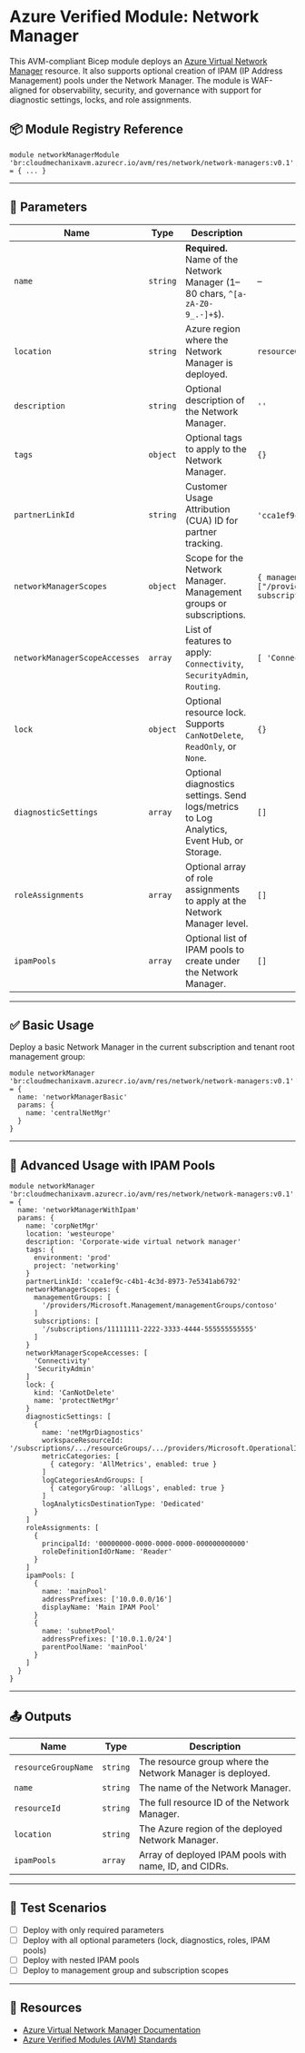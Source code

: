 # Azure Verified Module: Network Manager

This AVM-compliant Bicep module deploys an [Azure Virtual Network Manager](https://learn.microsoft.com/azure/virtual-network-manager/overview) resource. 
It also supports optional creation of IPAM (IP Address Management) pools under the Network Manager. 
The module is WAF-aligned for observability, security, and governance with support for diagnostic settings, locks, and role assignments.

## 📦 Module Registry Reference

```bicep
module networkManagerModule 'br:cloudmechanixavm.azurecr.io/avm/res/network/network-managers:v0.1' = { ... }
```

---

## 🔧 Parameters

| Name                          | Type     | Description                                                                                      | Default                                                                 |
|-------------------------------|----------|--------------------------------------------------------------------------------------------------|-------------------------------------------------------------------------|
| `name`                        | `string` | **Required.** Name of the Network Manager (1–80 chars, `^[a-zA-Z0-9_.-]+$`).                     | –                                                                       |
| `location`                    | `string` | Azure region where the Network Manager is deployed.                                              | `resourceGroup().location`                                             |
| `description`                 | `string` | Optional description of the Network Manager.                                                     | `''`                                                                    |
| `tags`                        | `object` | Optional tags to apply to the Network Manager.                                                   | `{}`                                                                    |
| `partnerLinkId`               | `string` | Customer Usage Attribution (CUA) ID for partner tracking.                                        | `'cca1ef9c-c4b1-4c3d-8973-7e5341ab6792'` (Cloud Mechanix default)      |
| `networkManagerScopes`        | `object` | Scope for the Network Manager. Management groups or subscriptions.                              | `{ managementGroups: ["/providers/Microsoft.Management/managementGroups/${tenant().tenantId}"], subscriptions: [] }` |
| `networkManagerScopeAccesses` | `array`  | List of features to apply: `Connectivity`, `SecurityAdmin`, `Routing`.                          | `[ 'Connectivity', 'SecurityAdmin', 'Routing' ]`                       |
| `lock`                        | `object` | Optional resource lock. Supports `CanNotDelete`, `ReadOnly`, or `None`.                         | `{}`                                                                    |
| `diagnosticSettings`          | `array`  | Optional diagnostics settings. Send logs/metrics to Log Analytics, Event Hub, or Storage.       | `[]`                                                                    |
| `roleAssignments`             | `array`  | Optional array of role assignments to apply at the Network Manager level.                       | `[]`                                                                    |
| `ipamPools`                   | `array`  | Optional list of IPAM pools to create under the Network Manager.                                | `[]`                                                                    |

---

## ✅ Basic Usage

Deploy a basic Network Manager in the current subscription and tenant root management group:

```bicep
module networkManager 'br:cloudmechanixavm.azurecr.io/avm/res/network/network-managers:v0.1' = {
  name: 'networkManagerBasic'
  params: {
    name: 'centralNetMgr'
  }
}
```

---

## 🚀 Advanced Usage with IPAM Pools

```bicep
module networkManager 'br:cloudmechanixavm.azurecr.io/avm/res/network/network-managers:v0.1' = {
  name: 'networkManagerWithIpam'
  params: {
    name: 'corpNetMgr'
    location: 'westeurope'
    description: 'Corporate-wide virtual network manager'
    tags: {
      environment: 'prod'
      project: 'networking'
    }
    partnerLinkId: 'cca1ef9c-c4b1-4c3d-8973-7e5341ab6792'
    networkManagerScopes: {
      managementGroups: [
        '/providers/Microsoft.Management/managementGroups/contoso'
      ]
      subscriptions: [
        '/subscriptions/11111111-2222-3333-4444-555555555555'
      ]
    }
    networkManagerScopeAccesses: [
      'Connectivity'
      'SecurityAdmin'
    ]
    lock: {
      kind: 'CanNotDelete'
      name: 'protectNetMgr'
    }
    diagnosticSettings: [
      {
        name: 'netMgrDiagnostics'
        workspaceResourceId: '/subscriptions/.../resourceGroups/.../providers/Microsoft.OperationalInsights/workspaces/centralLogs'
        metricCategories: [
          { category: 'AllMetrics', enabled: true }
        ]
        logCategoriesAndGroups: [
          { categoryGroup: 'allLogs', enabled: true }
        ]
        logAnalyticsDestinationType: 'Dedicated'
      }
    ]
    roleAssignments: [
      {
        principalId: '00000000-0000-0000-0000-000000000000'
        roleDefinitionIdOrName: 'Reader'
      }
    ]
    ipamPools: [
      {
        name: 'mainPool'
        addressPrefixes: ['10.0.0.0/16']
        displayName: 'Main IPAM Pool'
      }
      {
        name: 'subnetPool'
        addressPrefixes: ['10.0.1.0/24']
        parentPoolName: 'mainPool'
      }
    ]
  }
}
```

---

## 📤 Outputs

| Name               | Type     | Description                                                |
|--------------------|----------|------------------------------------------------------------|
| `resourceGroupName`| `string` | The resource group where the Network Manager is deployed.  |
| `name`             | `string` | The name of the Network Manager.                          |
| `resourceId`       | `string` | The full resource ID of the Network Manager.              |
| `location`         | `string` | The Azure region of the deployed Network Manager.         |
| `ipamPools`        | `array`  | Array of deployed IPAM pools with name, ID, and CIDRs.    |

---

## 🧪 Test Scenarios

- [ ] Deploy with only required parameters
- [ ] Deploy with all optional parameters (lock, diagnostics, roles, IPAM pools)
- [ ] Deploy with nested IPAM pools
- [ ] Deploy to management group and subscription scopes

---

## 📘 Resources

- [Azure Virtual Network Manager Documentation](https://learn.microsoft.com/en-us/azure/virtual-network-manager/)
- [Azure Verified Modules (AVM) Standards](https://azure.github.io/Azure-Verified-Modules/)